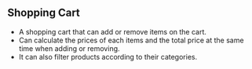 ## Shopping Cart

- A shopping cart that can add or remove items on the cart.
- Can calculate the prices of each items and the total price at the same time when adding or removing.
- It can also filter products according to their categories.
